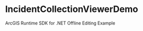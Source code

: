 IncidentCollectionViewerDemo
============================

ArcGIS Runtime SDK for .NET Offline Editing Example
